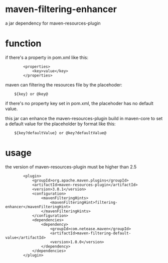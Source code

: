 # maven-filtering-enhancer
a jar dependency for maven-resources-plugin

# function

if there's a property in pom.xml like this:

			<properties>
				<key>value</key>
			</properties>

maven can filtering the resources file by the placehoder:

		${key} or @key@

if there's no property key set in pom.xml, the placehoder has no default value.

this jar can enhance the maven-resources-plugin build in maven-core to set a default value for the placeholder by format like this:
		
		${key?defaultValue} or @key?defaultValue@

# usage
the version of maven-resources-plugin must be higher than 2.5

			<plugin>
				<groupId>org.apache.maven.plugins</groupId>
				<artifactId>maven-resources-plugin</artifactId>
				<version>3.0.1</version>
				<configuration>
					<mavenFilteringHints>
						<mavenFilteringHint>filtering-enhancer</mavenFilteringHint>
					</mavenFilteringHints>
				</configuration>
				<dependencies>
					<dependency>
						<groupId>com.netease.maven</groupId>
						<artifactId>maven-filtering-default-value</artifactId>
						<version>1.0.0</version>
					</dependency>
				</dependencies>
			</plugin>

